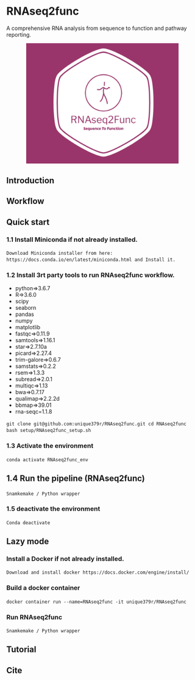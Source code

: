 # RNAseq2func
A comprehensive RNA analysis from sequence to function and pathway reporting.


<p align="center">
  <img width="400" alt="RNAseq2Func_logo" src="https://raw.githubusercontent.com/unique379r/RNAseq2func/main/images/RNAseq2Func_logo.png">
</p>


## Introduction

## Workflow

## Quick start

### 1.1 Install Miniconda if not already installed.

`Download Miniconda installer from here: https://docs.conda.io/en/latest/miniconda.html and Install it.`

### 1.2 Install 3rt party tools to run RNAseq2func workflow.

  - python=>3.6.7
  - R=>3.6.0
  - scipy
  - seaborn
  - pandas
  - numpy
  - matplotlib
  - fastqc=>0.11.9
  - samtools=>1.16.1
  - star=>2.7.10a
  - picard=>2.27.4
  - trim-galore=>0.6.7
  - samstats=>0.2.2
  - rsem=>1.3.3
  - subread=>2.0.1
  - multiqc=>1.13
  - bwa=>0.7.17
  - qualimap=>2.2.2d
  - bbmap=>39.01
  - rna-seqc=1.1.8

`git clone git@github.com:unique379r/RNAseq2func.git
cd RNAseq2func 
bash setup/RNAseq2func_setup.sh`

### 1.3 Activate the environment

`conda activate RNAseq2func_env`

## 1.4 Run the pipeline (RNAseq2func)

`Snamkemake / Python wrapper`

### 1.5 deactivate the environment

`Conda deactivate`

## Lazy mode

### Install a Docker if not already installed.

`Download and install docker https://docs.docker.com/engine/install/`

### Build a docker container 

`docker container run --name=RNAseq2func -it unique379r/RNAseq2func`

### Run RNAseq2func

`Snamkemake / Python wrapper`


## Tutorial

## Cite


